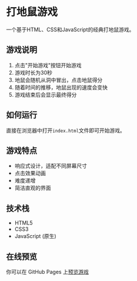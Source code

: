 # 打地鼠游戏

一个基于HTML、CSS和JavaScript的经典打地鼠游戏。

## 游戏说明

1. 点击"开始游戏"按钮开始游戏
2. 游戏时长为30秒
3. 地鼠会随机从洞中冒出，点击地鼠得分
4. 随着时间的推移，地鼠出现的速度会变快
5. 游戏结束后会显示最终得分

## 如何运行

直接在浏览器中打开`index.html`文件即可开始游戏。

## 游戏特点

- 响应式设计，适配不同屏幕尺寸
- 点击效果动画
- 难度递增
- 简洁直观的界面

## 技术栈

- HTML5
- CSS3
- JavaScript (原生)

## 在线预览

你可以在 GitHub Pages 上[预览游戏](https://taoleb.github.io/whack-a-mole-game/)